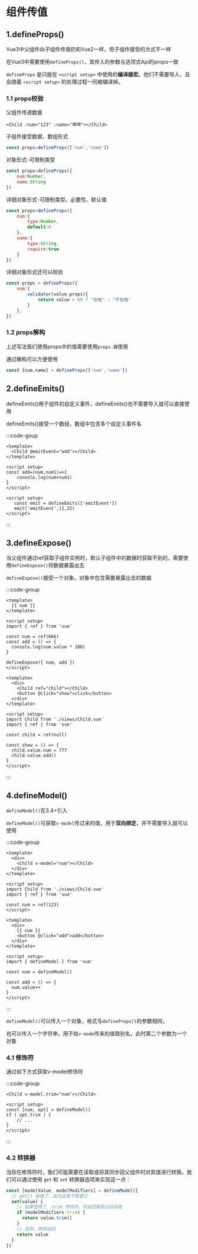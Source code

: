 # 组件传值

## 1.defineProps()

Vue3中父组件向子组件传值扔和Vue2一样，但子组件接受的方式不一样

在Vue3中需要使用`defineProps()`，其传入的参数与选项式Api的props一致

`defineProps` 是只能在 `<script setup>` 中使用的**编译器宏**。他们不需要导入，且会随着 `<script setup>` 的处理过程一同被编译掉。

### 1.1 props校验

父组件传递数据

```vue
<Child :num="123" :name="坤坤"></Child>
```

子组件接受数据，数组形式

```js
const props=defineProps(['num','name'])
```

对象形式-可限制类型

```js
const props=defineProps({
    num:Number,
    name:String
})
```

详细对象形式-可限制类型、必要性、默认值

```js
const props=defineProps({
    num:{
        type:Number,
        default:0
    },
    name:{
        type:String,
        require:true
    }
})
```

详细对象形式还可以校验

```js
const props = defineProps({
    num:{
        validator(value,props){
			return value > 60 ? "及格" : "不及格"
        }
    },
})
```



### 1.2 props解构

上述写法我们使用props中的值需要使用`props.键`使用

通过解构可以方便使用 

```js
const {num,name} = defineProps(['num','name'])
```





## 2.defineEmits()

defineEmits()用于组件的自定义事件，defineEmits()也不需要导入就可以直接使用

defineEmits()接受一个数组，数组中包含多个自定义事件名

:::code-goup

```vue [Father.vue]
<template>
  <Child @emitEvent="add"></Child>
</template>

<script setup>
const add=(num,num1)=>{
	console.log(num+num1)
}
</script>
```

```vue [Child.vue]
<script setup>
   const emit = defineEmits(['emitEvent'])
   emit('emitEvent',11,22)
</script>
```

:::





## 3.defineExpose()

当父组件通过ref获取子组件实例时，默认子组件中的数据时获取不到的，需要使用`defineExpose()`将数据暴露出去

`defineExpose()`接受一个对象，对象中包含需要暴露出去的数据

:::code-group

```vue [Child.vue] {13}
<template>
  {{ num }}
</template>

<script setup>
import { ref } from 'vue'
    
const num = ref(666)
const add = () => {
  console.log(num.value * 100)
}

defineExpose({ num, add })
</script>
```

```vue [Father.vue] {3,12,14-17}
<template>
  <div>
    <Child ref="child"></Child>
    <button @click="show">click</button>
  </div>
</template>

<script setup>
import Child from './views/Child.vue'
import { ref } from 'vue'

const child = ref(null)

const show = () => {
  child.value.num = 777
  child.value.add()
}
</script>
```

:::





## 4.defineModel()

`defineModel()`在3.4+引入

`defineModel()`可获取`v-model`传过来的值，用于**双向绑定**，并不需要导入就可以使用

:::code-group

```vue [Father.vue] {3}
<template>
  <div>
    <Child v-model="num"></Child>
  </div>
</template>

<script setup>
import Child from './views/Child.vue'
import { ref } from 'vue'

const num = ref(123)
</script>
```

```vue [Child.vue] {11,14}
<template>
  <div>
    {{ num }}
    <button @click="add">add</button>
  </div>
</template>

<script setup>
import { defineModel } from 'vue'

const num = defineModel()

const add = () => {
  num.value++
}
</script>
```

:::

`defineModel()`可以传入一个对象，格式与`defineProps()`的参数相同，

也可以传入一个字符串，用于给`v-mode`传来的值取别名，此时第二个参数为一个对象



### 4.1 修饰符

通过如下方式获取v-model修饰符

:::code-group

```vue [Father.vue]
<Child v-model.trim="num"></Child>
```

```vue [Child.vue]
<script setup>
const [num, opt] = defineModel()
if ( opt.trim ) {
	// ...
}
</script>
```

:::



### 4.2 转换器

当存在修饰符时，我们可能需要在读取或将其同步回父组件时对其值进行转换。我们可以通过使用 `get` 和 `set` 转换器选项来实现这一点：

```js
const [modelValue, modelModifiers] = defineModel({
  // get() 省略了，因为这里不需要它
  set(value) {
    // 如果使用了 .trim 修饰符，则返回裁剪过后的值
    if (modelModifiers.trim) {
      return value.trim()
    }
    // 否则，原样返回
    return value
  }
})
```









